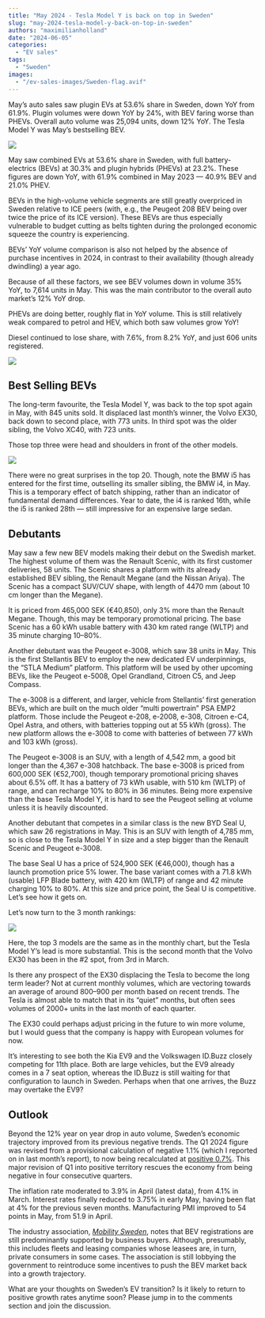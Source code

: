 ```yaml
---
title: "May 2024 - Tesla Model Y is back on top in Sweden"
slug: "may-2024-tesla-model-y-back-on-top-in-sweden"
authors: "maximilianholland"
date: "2024-06-05"
categories:
  - "EV sales"
tags:
  - "Sweden"
images:
  - "/ev-sales-images/Sweden-flag.avif"
---
```


May’s auto sales saw plugin EVs at 53.6% share in Sweden, down YoY from 61.9%. Plugin volumes were down YoY by 24%, with BEV faring worse than PHEVs. Overall auto volume was 25,094 units, down 12% YoY. The Tesla Model Y was May’s bestselling BEV.

![](/ev-sales-images/2024-05-Sweden-Passenger-Auto-Registrations.avif)

May saw combined EVs at 53.6% share in Sweden, with full battery-electrics (BEVs) at 30.3% and plugin hybrids (PHEVs) at 23.2%. These figures are down YoY, with 61.9% combined in May 2023 — 40.9% BEV and 21.0% PHEV.

BEVs in the high-volume vehicle segments are still greatly overpriced in Sweden relative to ICE peers (with, e.g., the Peugeot 208 BEV being over twice the price of its ICE version). These BEVs are thus especially vulnerable to budget cutting as belts tighten during the prolonged economic squeeze the country is experiencing.

BEVs’ YoY volume comparison is also not helped by the absence of purchase incentives in 2024, in contrast to their availability (though already dwindling) a year ago.

Because of all these factors, we see BEV volumes down in volume 35% YoY, to 7,614 units in May. This was the main contributor to the overall auto market’s 12% YoY drop.

PHEVs are doing better, roughly flat in YoY volume. This is still relatively weak compared to petrol and HEV, which both saw volumes grow YoY!

Diesel continued to lose share, with 7.6%, from 8.2% YoY, and just 606 units registered.

![](/ev-sales-images/2024-05-Sweden-Monthly-Powertrain-Market-Share.avif)

## Best Selling BEVs

The long-term favourite, the Tesla Model Y, was back to the top spot again in May, with 845 units sold. It displaced last month’s winner, the Volvo EX30, back down to second place, with 773 units. In third spot was the older sibling, the Volvo XC40, with 723 units.

Those top three were head and shoulders in front of the other models.

![](/ev-sales-images/2024-05-Sweden-Top-BEVs.avif)

There were no great surprises in the top 20. Though, note the BMW i5 has entered for the first time, outselling its smaller sibling, the BMW i4, in May. This is a temporary effect of batch shipping, rather than an indicator of fundamental demand differences. Year to date, the i4 is ranked 16th, while the i5 is ranked 28th — still impressive for an expensive large sedan.

## Debutants

May saw a few new BEV models making their debut on the Swedish market. The highest volume of them was the Renault Scenic, with its first customer deliveries, 58 units. The Scenic shares a platform with its already established BEV sibling, the Renault Megane (and the Nissan Ariya). The Scenic has a compact SUV/CUV shape, with length of 4470 mm (about 10 cm longer than the Megane).

It is priced from 465,000 SEK (€40,850), only 3% more than the Renault Megane. Though, this may be temporary promotional pricing. The base Scenic has a 60 kWh usable battery with 430 km rated range (WLTP) and 35 minute charging 10–80%.

Another debutant was the Peugeot e-3008, which saw 38 units in May. This is the first Stellantis BEV to employ the new dedicated EV underpinnings, the “STLA Medium” platform. This platform will be used by other upcoming BEVs, like the Peugeot e-5008, Opel Grandland, Citroen C5, and Jeep Compass.

The e-3008 is a different, and larger, vehicle from Stellantis’ first generation BEVs, which are built on the much older “multi powertrain” PSA EMP2 platform. Those include the Peugeot e-208, e-2008, e-308, Citroen e-C4, Opel Astra, and others, with batteries topping out at 55 kWh (gross). The new platform allows the e-3008 to come with batteries of between 77 kWh and 103 kWh (gross).

The Peugeot e-3008 is an SUV, with a length of 4,542 mm, a good bit longer than the 4,367 e-308 hatchback. The base e-3008 is priced from 600,000 SEK (€52,700), though temporary promotional pricing shaves about 6.5% off. It has a battery of 73 kWh usable, with 510 km (WLTP) of range, and can recharge 10% to 80% in 36 minutes. Being more expensive than the base Tesla Model Y, it is hard to see the Peugeot selling at volume unless it is heavily discounted.

Another debutant that competes in a similar class is the new BYD Seal U, which saw 26 registrations in May. This is an SUV with length of 4,785 mm, so is close to the Tesla Model Y in size and a step bigger than the Renault Scenic and Peugeot e-3008.

The base Seal U has a price of 524,900 SEK (€46,000), though has a launch promotion price 5% lower. The base variant comes with a 71.8 kWh (usable) LFP Blade battery, with 420 km (WLTP) of range and 42 minute charging 10% to 80%. At this size and price point, the Seal U is competitive. Let’s see how it gets on.

Let’s now turn to the 3 month rankings:

![](/ev-sales-images/2024-05-Sweden-Top-BEVs-Trailing-Qtr.avif)

Here, the top 3 models are the same as in the monthly chart, but the Tesla Model Y’s lead is more substantial. This is the second month that the Volvo EX30 has been in the #2 spot, from 3rd in March.

Is there any prospect of the EX30 displacing the Tesla to become the long term leader? Not at current monthly volumes, which are vectoring towards an average of around 800–900 per month based on recent trends. The Tesla is almost able to match that in its “quiet” months, but often sees volumes of 2000+ units in the last month of each quarter.

The EX30 could perhaps adjust pricing in the future to win more volume, but I would guess that the company is happy with European volumes for now.

It’s interesting to see both the Kia EV9 and the Volkswagen ID.Buzz closely competing for 11th place. Both are large vehicles, but the EV9 already comes in a 7 seat option, whereas the ID.Buzz is still waiting for that configuration to launch in Sweden. Perhaps when that one arrives, the Buzz may overtake the EV9?

## Outlook

Beyond the 12% year on year drop in auto volume, Sweden’s economic trajectory improved from its previous negative trends. The Q1 2024 figure was revised from a provisional calculation of negative 1.1% (which I reported on in last month’s report), to now being recalculated at [positive 0.7%](https://tradingeconomics.com/sweden/indicators). This major revision of Q1 into positive territory rescues the economy from being negative in four consecutive quarters.

The inflation rate moderated to 3.9% in April (latest data), from 4.1% in March. Interest rates finally reduced to 3.75% in early May, having been flat at 4% for the previous seven months. Manufacturing PMI improved to 54 points in May, from 51.9 in April.

The industry association, [_Mobility Sweden_](https://mobilitysweden.se/statistik/Nyregistreringar_per_manad_1/nyregistreringar-2024/svag-maj-for-fordonsmarknaden-jamfort-med-i-fjol), notes that BEV registrations are still predominantly supported by business buyers. Although, presumably, this includes fleets and leasing companies whose leasees are, in turn, private consumers in some cases. The association is still lobbying the government to reintroduce some incentives to push the BEV market back into a growth trajectory.

What are your thoughts on Sweden’s EV transition? Is it likely to return to positive growth rates anytime soon? Please jump in to the comments section and join the discussion.